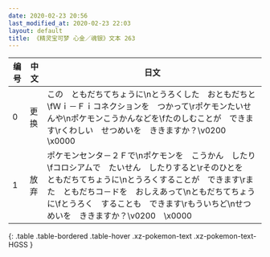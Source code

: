 ```yaml
---
date: 2020-02-23 20:56
last_modified_at: 2020-02-23 22:03
layout: default
title: 《精灵宝可梦 心金／魂银》文本 263
---
```

| 编号 | 中文 | 日文 |
| ---- | ---- | ---- |
| 0 | 更换 | この　ともだちてちょうに\nとうろくした　おともだちと\fＷｉ－Ｆｉコネクションを　つかって\rポケモンたいせんや\nポケモンこうかんなどを\fたのしむことが　できます\rくわしい　せつめいを　ききますか？\v0200　\x0000 |
| 1 | 放弃 | ポケモンセンタ－２Ｆで\nポケモンを　こうかん　したり\fコロシアムで　たいせん　したりすると\rそのひとを　ともだちてちょうに\nとうろくすることが　できます\rまた　ともだちコ－ドを　おしえあって\nともだちてちょうに\fとうろく　することも　できます\rもういちど\nせつめいを　ききますか？\v0200　\x0000 |
{: .table .table-bordered .table-hover .xz-pokemon-text .xz-pokemon-text-HGSS }